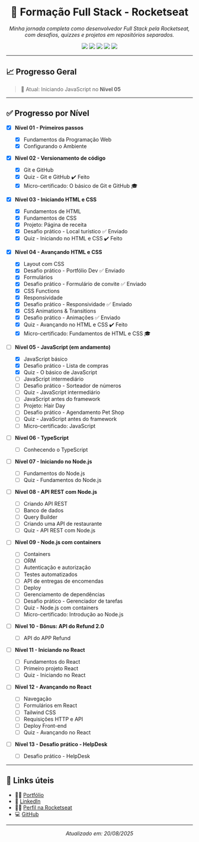 <h1 align="center">🚀 Formação Full Stack - Rocketseat</h1>

<p align="center">
  <em>Minha jornada completa como desenvolvedor Full Stack pela Rocketseat, com desafios, quizzes e projetos em repositórios separados.</em>
</p>

<p align="center">
  <img src="https://img.shields.io/badge/Formação%20Rocketseat-FullStack-blueviolet?style=for-the-badge&logo=rocket" />
  <img src="https://img.shields.io/badge/Progresso-30%25-yellowgreen?style=for-the-badge" />
  <img src="https://img.shields.io/badge/Desafios-7%2F25%20conclu%C3%ADdos-success?style=for-the-badge" />
  <img src="https://img.shields.io/badge/Quizzes-5%2F11%20feitos-blue?style=for-the-badge" />
  <img src="https://img.shields.io/badge/Projetos-6%2F10%20feitos-orange?style=for-the-badge" />
</p>

---

## 📈 Progresso Geral

> 🎯 Atual: Iniciando JavaScript no **Nível 05**

---

## ✅ Progresso por Nível

- [x] **Nível 01 - Primeiros passos**

  - [x] Fundamentos da Programação Web
  - [x] Configurando o Ambiente

- [x] **Nível 02 - Versionamento de código**

  - [x] Git e GitHub
  - [x] Quiz - Git e GitHub ✔️ Feito
  - [x] Micro-certificado: O básico de Git e GitHub 🎓

- [x] **Nível 03 - Iniciando HTML e CSS**

  - [x] Fundamentos de HTML
  - [x] Fundamentos de CSS
  - [x] Projeto: Página de receita
  - [x] Desafio prático - Local turístico ✅ Enviado
  - [x] Quiz - Iniciando no HTML e CSS ✔️ Feito

- [x] **Nível 04 - Avançando HTML e CSS**

  - [x] Layout com CSS
  - [x] Desafio prático - Portfólio Dev ✅ Enviado
  - [x] Formulários
  - [x] Desafio prático - Formulário de convite ✅ Enviado
  - [x] CSS Functions
  - [x] Responsividade
  - [x] Desafio prático - Responsividade ✅ Enviado
  - [x] CSS Animations & Transitions
  - [x] Desafio prático - Animações ✅ Enviado
  - [x] Quiz - Avançando no HTML e CSS ✔️ Feito
  - [x] Micro-certificado: Fundamentos de HTML e CSS 🎓

- [ ] **Nível 05 - JavaScript (em andamento)**

  - [x] JavaScript básico
  - [x] Desafio prático - Lista de compras
  - [x] Quiz - O básico de JavaScript
  - [ ] JavaScript intermediário
  - [ ] Desafio prático - Sorteador de números
  - [ ] Quiz - JavaScript intermediário
  - [ ] JavaScript antes do framework
  - [ ] Projeto: Hair Day
  - [ ] Desafio prático - Agendamento Pet Shop
  - [ ] Quiz - JavaScript antes do framework
  - [ ] Micro-certificado: JavaScript

- [ ] **Nível 06 - TypeScript**

  - [ ] Conhecendo o TypeScript

- [ ] **Nível 07 - Iniciando no Node.js**

  - [ ] Fundamentos do Node.js
  - [ ] Quiz - Fundamentos do Node.js

- [ ] **Nível 08 - API REST com Node.js**

  - [ ] Criando API REST
  - [ ] Banco de dados
  - [ ] Query Builder
  - [ ] Criando uma API de restaurante
  - [ ] Quiz - API REST com Node.js

- [ ] **Nível 09 - Node.js com containers**

  - [ ] Containers
  - [ ] ORM
  - [ ] Autenticação e autorização
  - [ ] Testes automatizados
  - [ ] API de entregas de encomendas
  - [ ] Deploy
  - [ ] Gerenciamento de dependências
  - [ ] Desafio prático - Gerenciador de tarefas
  - [ ] Quiz - Node.js com containers
  - [ ] Micro-certificado: Introdução ao Node.js

- [ ] **Nível 10 - Bônus: API do Refund 2.0**

  - [ ] API do APP Refund

- [ ] **Nível 11 - Iniciando no React**

  - [ ] Fundamentos do React
  - [ ] Primeiro projeto React
  - [ ] Quiz - Iniciando no React

- [ ] **Nível 12 - Avançando no React**

  - [ ] Navegação
  - [ ] Formulários em React
  - [ ] Tailwind CSS
  - [ ] Requisições HTTP e API
  - [ ] Deploy Front-end
  - [ ] Quiz - Avançando no React

- [ ] **Nível 13 - Desafio prático - HelpDesk**
  - [ ] Desafio prático - HelpDesk

---

## 🔗 Links úteis

- 👨‍💻 [Portfólio](https://devwebfelipe.github.io/PortifolioDev/)
- 💼 [LinkedIn](https://www.linkedin.com/in/felipe-teixeira-460464110/)
- 🧑‍🚀 [Perfil na Rocketseat](https://app.rocketseat.com.br/me/DevWebFelipe)
- 💻 [GitHub](https://github.com/DevWebFelipe)

---

<p align="center">
  <i>Atualizado em: 20/08/2025</i>
</p>

